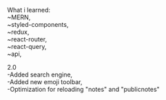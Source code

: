 What i learned:<br/>
~MERN,<br/>
~styled-components,<br/>
~redux,<br/>
~react-router,<br/>
~react-query,<br/>
~api,<br/>


2.0<br/>
-Added search engine,<br/>
-Added new emoji toolbar,<br/>
-Optimization for reloading "notes" and "publicnotes"
